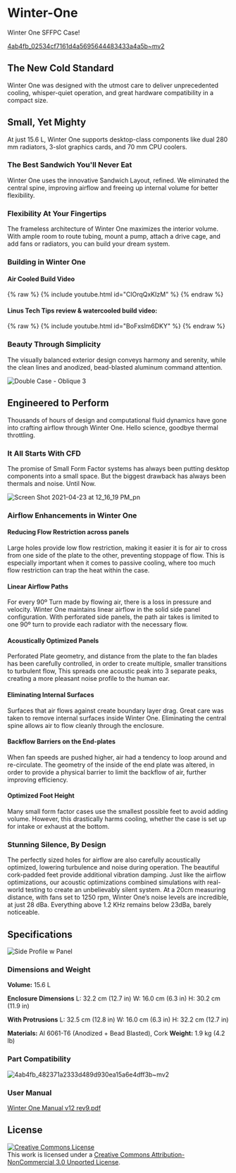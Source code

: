 # Winter-One
Winter One SFFPC Case!

[4ab4fb_02534cf7161d4a5695644483433a4a5b~mv2](https://user-images.githubusercontent.com/69655870/226226688-f3645d16-e089-48d1-abea-1781f92ecc4e.png)

## The New Cold Standard
Winter One was designed with the utmost care to deliver unprecedented cooling, whisper-quiet operation, and great hardware compatibility in a compact size.

## Small, Yet Mighty
At just 15.6 L, Winter One supports desktop-class components like dual 280 mm radiators, 3-slot graphics cards, and 70 mm CPU coolers.

### The Best Sandwich You'll Never Eat
Winter One uses the innovative Sandwich Layout, refined. We eliminated the central spine, improving airflow and freeing up internal volume for better flexibility.

### Flexibility At Your Fingertips
The frameless architecture of Winter One maximizes the interior volume. With ample room to route tubing, mount a pump, attach a drive cage, and add fans or radiators, you can build your dream system.

### Building in Winter One

#### Air Cooled Build Video

{% raw %} {% include youtube.html id="ClOrqQxKIzM" %}
{% endraw %}

#### Linus Tech Tips review & watercooled build video:

{% raw %} {% include youtube.html id="BoFxslm6DKY" %}
{% endraw %}

### Beauty Through Simplicity
The visually balanced exterior design conveys harmony and serenity, while the clean lines and anodized, bead-blasted aluminum command attention.

![Double Case - Oblique 3](https://user-images.githubusercontent.com/69655870/226227090-115b2ce8-94ea-470a-b137-18b5a58b8f48.png)

## Engineered to Perform
Thousands of hours of design and computational fluid dynamics have gone into crafting airflow through Winter One. Hello science, goodbye thermal throttling.

### It All Starts With CFD
The promise of Small Form Factor systems has always been putting desktop components into a small space. But the biggest drawback has always been thermals and noise. Until Now.

![Screen Shot 2021-04-23 at 12_16_19 PM_pn](https://user-images.githubusercontent.com/69655870/226227383-dc302ee0-a118-43de-9b94-db9324d86e85.png)

### Airflow Enhancements in Winter One
#### Reducing Flow Restriction across panels
Large holes provide low flow restriction, making it easier it is for air to cross from one side of the plate to the other, preventing stoppage of flow. This is especially important when it comes to passive cooling, where too much flow restriction can trap the heat within the case.

#### Linear Airflow Paths
For every 90º Turn made by flowing air, there is a loss in pressure and velocity. Winter One maintains linear airflow in the solid side panel configuration. With perforated side panels, the path air takes is limited to one 90º turn to provide each radiator with the necessary flow.

#### Acoustically Optimized Panels
Perforated Plate geometry, and distance from the plate to the fan blades has been carefully controlled, in order to create multiple, smaller transitions to turbulent flow, This spreads one acoustic peak into 3 separate peaks, creating a more pleasant noise profile to the human ear.

#### Eliminating Internal Surfaces
Surfaces that air flows against create boundary layer drag. Great care was taken to remove internal surfaces inside Winter One. Eliminating the central spine allows air to flow cleanly through the enclosure.

#### Backflow Barriers on the End-plates
When fan speeds are pushed higher, air had a tendency to loop around and re-circulate. The geometry of the inside of the end plate was altered, in order to provide a physical barrier to limit the backflow of air, further improving efficiency.

#### Optimized Foot Height
Many small form factor cases use the smallest possible feet to avoid adding volume. However, this drastically harms cooling, whether the case is set up for intake or exhaust at the bottom.

### Stunning Silence, By Design
The perfectly sized holes for airflow are also carefully acoustically optimized, lowering turbulence and noise during operation. The beautiful cork-padded feet provide additional vibration damping. Just like the airflow optimizations, our acoustic optimizations combined simulations with real-world testing to create an unbelievably silent system. At a 20cm measuring distance, with fans set to 1250 rpm, Winter One’s noise levels are incredible, at just 28 dBa. Everything above 1.2 KHz remains below 23dBa, barely noticeable.

## Specifications

![Side Profile w Panel](https://user-images.githubusercontent.com/69655870/226227126-ba805035-2205-4953-a7ee-317ff14b360a.png)

### Dimensions and Weight

**Volume:** 15.6 L

**Enclosure Dimensions**
L: 32.2 cm (12.7 in)
W: 16.0 cm (6.3 in)
H: 30.2 cm (11.9 in)

**With Protrusions**
L: 32.5 cm (12.8 in)
W: 16.0 cm (6.3 in)
H: 32.2 cm (12.7 in)

**Materials:** Al 6061-T6 (Anodized + Bead Blasted), Cork
**Weight:** 1.9 kg (4.2 lb)

### Part Compatibility 
![4ab4fb_482371a2333d489d930ea15a6e4dff3b~mv2](https://user-images.githubusercontent.com/69655870/226226210-0a754b01-1799-4082-8f3e-2a5e6ff83c0e.png)

### User Manual
[Winter One Manual v12 rev9.pdf](https://github.com/wintercharm/Winter-One/files/11012925/Winter.One.Manual.v12.rev9.pdf)

## License 
<a rel="license" href="http://creativecommons.org/licenses/by-nc/3.0/"><img alt="Creative Commons License" style="border-width:0" src="https://i.creativecommons.org/l/by-nc/3.0/88x31.png" /></a><br />This work is licensed under a <a rel="license" href="http://creativecommons.org/licenses/by-nc/3.0/">Creative Commons Attribution-NonCommercial 3.0 Unported License</a>.
